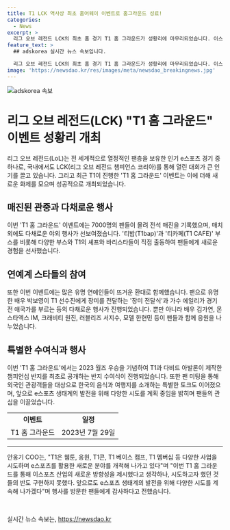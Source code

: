 ```yaml
---
title: T1 LCK 역사상 최초 홈어웨이 이벤트로 홈그라운드 성료!
categories:
  - News
excerpt: >
  리그 오브 레전드 LCK의 최초 홈 경기 T1 홈 그라운드가 성황리에 마무리되었습니다. 이스포츠 구단 T1은 29일 고양 소노 아레나에서 KT와의 치열한 경기를 펼쳤는데, 팬들의 열정적인 응원 속에 전석 매진을 기록했습니다. 박보영, 에일리 등 많은 유명인과 함께한 행사는 장미 전달식, 애국가 부르기 등으로 화제였습니다. 또한 T1과 다비드 아발론이 제작한 챔피언십 반지의 공개식과 팬 미팅 등으로 팬들과의 소통이 이뤄졌습니다. T1 COO는 이를 통해 e스포츠의 새로운 방향성을 제시하며 앞으로도 다양한 시도를 펼칠 것이라고 밝혔습니다. (단어 수: 134)
feature_text: >
  ## adskorea 실시간 뉴스 속보입니다.

  리그 오브 레전드 LCK의 최초 홈 경기 T1 홈 그라운드가 성황리에 마무리되었습니다. 이스포츠 구단 T1은 29일 고양 소노 아레나에서 KT와의 치열한 경기를 펼쳤는데, 팬들의 열정적인 응원 속에 전석 매진을 기록했습니다. 박보영, 에일리 등 많은 유명인과 함께한 행사는 장미 전달식, 애국가 부르기 등으로 화제였습니다. 또한 T1과 다비드 아발론이 제작한 챔피언십 반지의 공개식과 팬 미팅 등으로 팬들과의 소통이 이뤄졌습니다. T1 COO는 이를 통해 e스포츠의 새로운 방향성을 제시하며 앞으로도 다양한 시도를 펼칠 것이라고 밝혔습니다. (단어 수: 134)
image: 'https://newsdao.kr/res/images/meta/newsdao_breakingnews.jpg'
---
```


<p><img src="https://newsdao.kr/res/images/meta/newsdao_breakingnews.jpg" alt="adskorea 속보" /></p>

<h1>리그 오브 레전드(LCK) "T1 홈 그라운드" 이벤트 성황리 개최</h1>

<p data-ke-size="size16">리그 오브 레전드(LoL)는 전 세계적으로 열정적인 팬층을 보유한 인기 e스포츠 경기 중 하나로, 국내에서도 LCK(리그 오브 레전드 챔피언스 코리아)를 통해 열린 대회가 큰 인기를 끌고 있습니다. 그리고 최근 T1이 진행한 'T1 홈 그라운드' 이벤트는 이에 더해 새로운 화제를 모으며 성공적으로 개최되었습니다. </p>

<h2 data-ke-size="size26">매진된 관중과 다채로운 행사</h2>

<p data-ke-size="size16">이번 'T1 홈 그라운드' 이벤트에는 7000명의 팬들이 몰려 전석 매진을 기록했으며, 매치 외에도 다채로운 야외 행사가 선보여졌습니다. '티밥(T1bap)'과 '티카페(T1 CAFE)' 부스를 비롯해 다양한 부스와 T1의 셰프와 바리스타들이 직접 출동하여 팬들에게 새로운 경험을 선사했습니다.</p>

<h2 data-ke-size="size26">연예계 스타들의 참여</h2>

<p data-ke-size="size16">또한 이번 이벤트에는 많은 유명 연예인들이 뜨거운 환대로 함께했습니다. 팬으로 유명한 배우 박보영이 T1 선수진에게 장미를 전달하는 '장미 전달식'과 가수 에일리가 경기 전 애국가를 부르는 등의 다채로운 행사가 진행되었습니다. 뿐만 아니라 배우 김가연, 몬스타엑스 IM, 크래비티 원진, 러블리즈 서지수, 모델 한현민 등이 팬들과 함께 응원을 나누었습니다. </p>

<h2 data-ke-size="size26">특별한 수여식과 행사</h2>

<p data-ke-size="size16">이번 'T1 홈 그라운드'에서는 2023 월즈 우승을 기념하여 T1과 다비드 아발론이 제작한 챔피언십 반지를 최초로 공개하는 반지 수여식이 진행되었습니다. 또한 팬 미팅을 통해 외국인 관광객들을 대상으로 한국의 음식과 여행지를 소개하는 특별한 토크도 이어졌으며, 앞으로 e스포츠 생태계의 발전을 위해 다양한 시도를 계획 중임을 밝히며 팬들의 관심을 이끌었습니다.</p>

<table>
  <tr>
    <td style="text-align: center; height: 17px;"><b>이벤트</b></td>
    <td style="text-align: center; height: 17px;"><b>일정</b></td>
  </tr>
  <tr>
    <td style="text-align: center;">T1 홈 그라운드</td>
    <td style="text-align: center;">2023년 7월 29일</td>
  </tr>
</table>

<hr>

<p data-ke-size="size16">안웅기 COO는, "T1은 웹툰, 응원, T1콘, T1 베이스 캠프, T1 멤버십 등 다양한 사업을 시도하며 e스포츠를 활용한 새로운 분야를 개척해 나가고 있다"며 "이번 T1 홈 그라운드를 통해 이스포츠 산업의 새로운 방향성을 제시했다고 생각하나, 시도하고자 했던 것들의 반도 구현하지 못했다. 앞으로도 e스포츠 생태계의 발전을 위해 다양한 시도를 계속해 나가겠다"며 행사를 방문한 팬들에게 감사하다고 전했습니다.</p>

<p data-ke-size="size16">&nbsp;</p>
실시간 뉴스 속보는, <a href="https://newsdao.kr" rel="dofollow">https://newsdao.kr</a>


